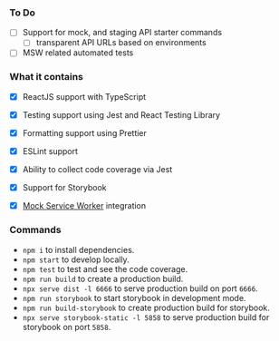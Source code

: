 ### To Do
- [ ] Support for mock, and staging API starter commands
    - [ ] transparent API URLs based on environments
- [ ] MSW related automated tests

### What it contains
- [x] ReactJS support with TypeScript
- [x] Testing support using Jest and React Testing Library
- [x] Formatting support using Prettier
- [x] ESLint support
- [x] Ability to collect code coverage via Jest
- [x] Support for Storybook
- [x] [Mock Service Worker](https://mswjs.io/) integration


### Commands
- `npm i` to install dependencies.
- `npm start` to develop locally.
- `npm test` to test and see the code coverage.
- `npm run build` to create a production build.
- `npx serve dist -l 6666` to serve production build on port `6666`.
- `npm run storybook` to start storybook in development mode.
- `npm run build-storybook` to create production build for storybook.
- `npx serve storybook-static -l 5858` to serve production build for storybook on port `5858`.